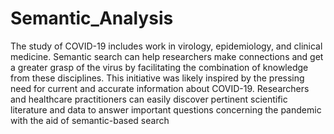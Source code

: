 # Semantic_Analysis


The study of COVID-19 includes work in virology, epidemiology, and clinical medicine. Semantic search can help researchers make connections and get a greater grasp of the virus by facilitating the combination of knowledge from these disciplines. This initiative was likely inspired by the pressing need for current and accurate information about COVID-19. Researchers and healthcare practitioners can easily discover pertinent scientific literature and data to answer important questions concerning the pandemic with the aid of semantic-based search
